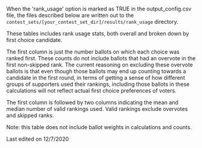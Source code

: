 When the 'rank_usage' option is marked as TRUE in the output_config.csv file, the files described below are written out to the `contest_sets/[your_contest_set_dir]/results/rank_usage` directory.

These tables includes rank usage stats, both overall and broken down by first choice candidate.

The first column is just the number ballots on which each choice was ranked first. These counts do not include ballots that had an overvote in the first non-skipped rank. The current reasoning on excluding these overvote ballots is that even though those ballots may end up counting towards a candidate in the first round, in terms of getting a sense of how different groups of supporters used their rankings, including those ballots in these calculations will not reflect actual first choice preferences of voters.  

The first column is followed by two columns indicating the mean and median number of valid rankings used. Valid rankings exclude overvotes and skipped ranks.

Note: this table does not include ballot weights in calculations and counts.

Last edited on 12/7/2020
